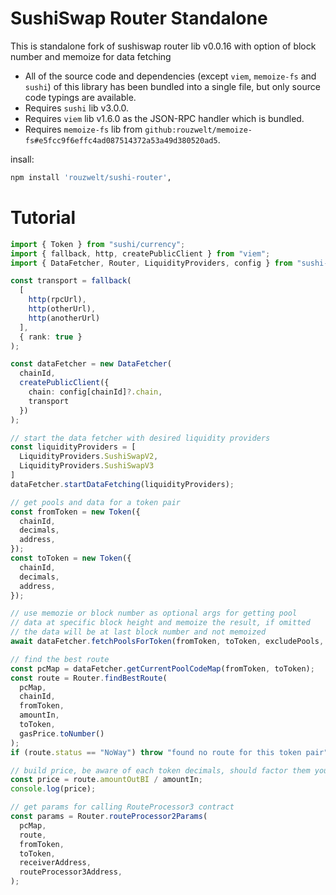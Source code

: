 # SushiSwap Router Standalone

This is standalone fork of sushiswap router lib v0.0.16 with option of block number and memoize for data fetching

- All of the source code and dependencies (except `viem`, `memoize-fs` and `sushi`) of this library has been bundled into a single file, but only source code typings are available.
- Requires `sushi` lib v3.0.0.
- Requires `viem` lib v1.6.0 as the JSON-RPC handler which is bundled.
- Requires `memoize-fs` lib from `github:rouzwelt/memoize-fs#e5fcc9f6effc4ad087514372a53a49d380520ad5`.

insall:
```sh
npm install 'rouzwelt/sushi-router',
```

# Tutorial
```typescript
import { Token } from "sushi/currency";
import { fallback, http, createPublicClient } from "viem";
import { DataFetcher, Router, LiquidityProviders, config } from "sushi-router";

const transport = fallback(
  [
    http(rpcUrl),
    http(otherUrl),
    http(anotherUrl)
  ],
  { rank: true }
);

const dataFetcher = new DataFetcher(
  chainId,
  createPublicClient({
    chain: config[chainId]?.chain,
    transport
  })
);

// start the data fetcher with desired liquidity providers
const liquidityProviders = [
  LiquidityProviders.SushiSwapV2,
  LiquidityProviders.SushiSwapV3
]
dataFetcher.startDataFetching(liquidityProviders);

// get pools and data for a token pair
const fromToken = new Token({
  chainId,
  decimals,
  address,
});
const toToken = new Token({
  chainId,
  decimals,
  address,
});

// use memozie or block number as optional args for getting pool 
// data at specific block height and memoize the result, if omitted
// the data will be at last block number and not memoized
await dataFetcher.fetchPoolsForToken(fromToken, toToken, excludePools, { blockNumber: 123n, memoize: true });

// find the best route
const pcMap = dataFetcher.getCurrentPoolCodeMap(fromToken, toToken);
const route = Router.findBestRoute(
  pcMap,
  chainId,
  fromToken,
  amountIn,
  toToken,
  gasPrice.toNumber()
);
if (route.status == "NoWay") throw "found no route for this token pair";

// build price, be aware of each token decimals, should factor them yourself
const price = route.amountOutBI / amountIn;
console.log(price);

// get params for calling RouteProcessor3 contract
const params = Router.routeProcessor2Params(
  pcMap,
  route,
  fromToken,
  toToken,
  receiverAddress,
  routeProcessor3Address,
);
```
